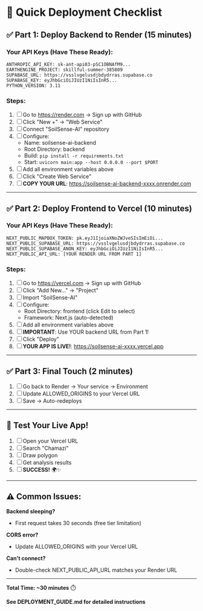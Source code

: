 # 🚀 Quick Deployment Checklist

## ✅ Part 1: Deploy Backend to Render (15 minutes)

### Your API Keys (Have These Ready):
```
ANTHROPIC_API_KEY: sk-ant-api03-pSC1OBNAfM9...
EARTHENGINE_PROJECT: skillful-summer-385809
SUPABASE_URL: https://vsslvgelusdjbdydrras.supabase.co
SUPABASE_KEY: eyJhbGciOiJIUzI1NiIsInR5...
PYTHON_VERSION: 3.11
```

### Steps:
1. ☐ Go to https://render.com → Sign up with GitHub
2. ☐ Click "New +" → "Web Service"
3. ☐ Connect "SoilSense-AI" repository
4. ☐ Configure:
   - Name: soilsense-ai-backend
   - Root Directory: backend
   - Build: `pip install -r requirements.txt`
   - Start: `uvicorn main:app --host 0.0.0.0 --port $PORT`
5. ☐ Add all environment variables above
6. ☐ Click "Create Web Service"
7. ☐ **COPY YOUR URL**: https://soilsense-ai-backend-xxxx.onrender.com

---

## ✅ Part 2: Deploy Frontend to Vercel (10 minutes)

### Your API Keys (Have These Ready):
```
NEXT_PUBLIC_MAPBOX_TOKEN: pk.eyJ1IjoiaXNoZWJveSIsImEiOi...
NEXT_PUBLIC_SUPABASE_URL: https://vsslvgelusdjbdydrras.supabase.co
NEXT_PUBLIC_SUPABASE_ANON_KEY: eyJhbGciOiJIUzI1NiIsInR5...
NEXT_PUBLIC_API_URL: [YOUR RENDER URL FROM PART 1]
```

### Steps:
1. ☐ Go to https://vercel.com → Sign up with GitHub
2. ☐ Click "Add New..." → "Project"
3. ☐ Import "SoilSense-AI"
4. ☐ Configure:
   - Root Directory: frontend (click Edit to select)
   - Framework: Next.js (auto-detected)
5. ☐ Add all environment variables above
6. ☐ **IMPORTANT**: Use YOUR backend URL from Part 1!
7. ☐ Click "Deploy"
8. ☐ **YOUR APP IS LIVE!**: https://soilsense-ai-xxxx.vercel.app

---

## ✅ Part 3: Final Touch (2 minutes)

1. ☐ Go back to Render → Your service → Environment
2. ☐ Update ALLOWED_ORIGINS to your Vercel URL
3. ☐ Save → Auto-redeploys

---

## 🎉 Test Your Live App!

1. ☐ Open your Vercel URL
2. ☐ Search "Chamazi"
3. ☐ Draw polygon
4. ☐ Get analysis results
5. ☐ **SUCCESS!** 🌍✨

---

## ⚠️ Common Issues:

**Backend sleeping?** 
- First request takes 30 seconds (free tier limitation)

**CORS error?**
- Update ALLOWED_ORIGINS with your Vercel URL

**Can't connect?**
- Double-check NEXT_PUBLIC_API_URL matches your Render URL

---

**Total Time: ~30 minutes** ⏱️

**See DEPLOYMENT_GUIDE.md for detailed instructions**
